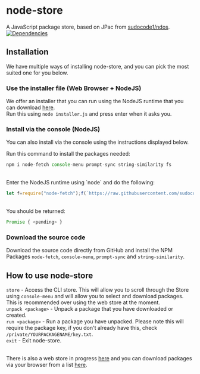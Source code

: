 # node-store
A JavaScript package store, based on JPac from [sudocode1/ndos](https://github.com/sudocode1/ndos). <br>
<a href="https://david-dm.org/sudocode1/node-store"><img src="https://img.shields.io/david/sudocode1/node-store.svg?maxAge=3600" alt="Dependencies" /></a>

## Installation
We have multiple ways of installing node-store, and you can pick the most suited one for you below.

### Use the installer file (Web Browser + NodeJS)
We offer an installer that you can run using the NodeJS runtime that you can download [here](http://nodestore.7m.pl/installer.js). <br>
Run this using `node installer.js` and press enter when it asks you.

### Install via the console (NodeJS)
You can also install via the console using the instructions displayed below. <br>

Run this command to install the packages needed:

```js
npm i node-fetch console-menu prompt-sync string-similarity fs
```

<br> 
Enter the NodeJS runtime using `node` and do the following: 

```js
let f=require("node-fetch");f(`https://raw.githubusercontent.com/sudocode1/node-store/master/index.js`).then(d => d.text()).then(d => require("fs").writeFileSync(`index.js`, d));
```
<br>
You should be returned: 

```js
Promise { <pending> }
```

### Download the source code
Download the source code directly from GitHub and install the NPM Packages `node-fetch`, `console-menu`, `prompt-sync` and `string-similarity`.

## How to use node-store
`store` - Access the CLI store. This will allow you to scroll through the Store using `console-menu` and will allow you to select and download packages. This is recommended over using the web store at the moment. <br>
`unpack <package>` - Unpack a package that you have downloaded or created. <Br>
`run <package>` - Run a package you have unpacked. Please note this will require the package key, if you don't already have this, check `/private/YOURPACKAGENAME/key.txt`. <br>
`exit` - Exit node-store. <br> <br>

There is also a web store in progress [here](https://nodestore.7m.pl/storehtml) and you can download packages via your browser from a list [here](https://nodestore.7m.pl/store).
